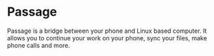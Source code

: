 # Passage
Passage is a bridge between your phone and Linux based computer. It allows you to continue your work on your phone, sync your files, make phone calls and more.
